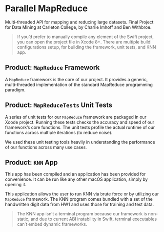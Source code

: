 # Parallel MapReduce
Multi-threaded API for mapping and reducing large datasets. Final Project for Data Mining at Carleton College, by Charlie Imhoff and Ben Withbroe.

> If you’d prefer to manually compile any element of the Swift project, you can open the project file in Xcode 8+. There are multiple build configurations setup, for building the framework, unit tests, and KNN app.

## Product: `MapReduce` Framework
A `MapReduce` framework is the core of our project. It provides a generic, multi-threaded implementation of the standard MapReduce programming paradigm.

## Product: `MapReduceTests` Unit Tests
A series of unit tests for our `MapReduce` framework are packaged in our Xcode project. Running these tests checks the accuracy and speed of our framework’s core functions. The unit tests profile the actual runtime of our functions across multiple iterations (to reduce noise).

We used these unit testing tools heavily in understanding the performance of our functions across many use cases.

## Product: `KNN` App
This app has been compiled and an application has been provided for convenience. It can be run like any other macOS application, simply by opening it.

This application allows the user to run KNN via brute force or by utilizing our `MapReduce` framework. The KNN program comes bundled with a set of the handwritten digit data from HW1 and uses those for training and test data.

> The KNN app isn’t a terminal program because our framework is non-static, and due to current ABI instability in Swift, terminal executables can’t embed dynamic frameworks.